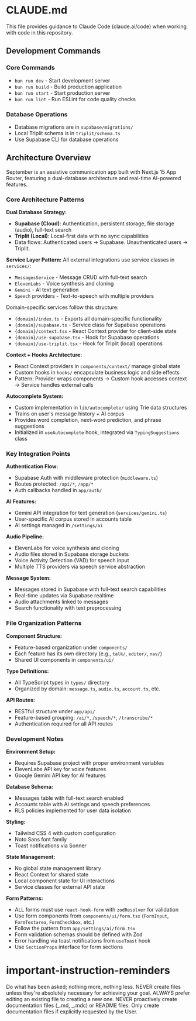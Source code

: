 # CLAUDE.md

This file provides guidance to Claude Code (claude.ai/code) when working with code in this repository.

## Development Commands

### Core Commands

- `bun run dev` - Start development server
- `bun run build` - Build production application
- `bun run start` - Start production server
- `bun run lint` - Run ESLint for code quality checks

### Database Operations

- Database migrations are in `supabase/migrations/`
- Local Triplit schema is in `triplit/schema.ts`
- Use Supabase CLI for database operations

## Architecture Overview

September is an assistive communication app built with Next.js 15 App Router, featuring a dual-database architecture and real-time AI-powered features.

### Core Architecture Patterns

**Dual Database Strategy:**

- **Supabase (Cloud)**: Authentication, persistent storage, file storage (audio), full-text search
- **Triplit (Local)**: Local-first data with no sync capabilities
- Data flows: Authenticated users → Supabase. Unauthenticated users → Triplit.

**Service Layer Pattern:**
All external integrations use service classes in `services/`:

- `MessagesService` - Message CRUD with full-text search
- `ElevenLabs` - Voice synthesis and cloning
- `Gemini` - AI text generation
- `Speech` providers - Text-to-speech with multiple providers

Domain-specific services follow this structure:

- `{domain}/index.ts` - Exports all domain-specific functionality
- `{domain}/supabase.ts` - Service class for Supabase operations
- `{domain}/context.tsx` - React Context provider for client-side state
- `{domain}/use-supabase.tsx` - Hook for Supabase operations
- `{domain}/use-triplit.tsx` - Hook for Triplit (local) operations

**Context + Hooks Architecture:**

- React Context providers in `components/context/` manage global state
- Custom hooks in `hooks/` encapsulate business logic and side effects
- Pattern: Provider wraps components → Custom hook accesses context → Service handles external calls

**Autocomplete System:**

- Custom implementation in `lib/autocomplete/` using Trie data structures
- Trains on user's message history + AI corpus
- Provides word completion, next-word prediction, and phrase suggestions
- Initialized in `useAutocomplete` hook, integrated via `TypingSuggestions` class

### Key Integration Points

**Authentication Flow:**

- Supabase Auth with middleware protection (`middleware.ts`)
- Routes protected: `/api/*`, `/app/*`
- Auth callbacks handled in `app/auth/`

**AI Features:**

- Gemini API integration for text generation (`services/gemini.ts`)
- User-specific AI corpus stored in accounts table
- AI settings managed in `/settings/ai`

**Audio Pipeline:**

- ElevenLabs for voice synthesis and cloning
- Audio files stored in Supabase storage buckets
- Voice Activity Detection (VAD) for speech input
- Multiple TTS providers via speech service abstraction

**Message System:**

- Messages stored in Supabase with full-text search capabilities
- Real-time updates via Supabase realtime
- Audio attachments linked to messages
- Search functionality with text preprocessing

### File Organization Patterns

**Component Structure:**

- Feature-based organization under `components/`
- Each feature has its own directory (e.g., `talk/`, `editor/`, `nav/`)
- Shared UI components in `components/ui/`

**Type Definitions:**

- All TypeScript types in `types/` directory
- Organized by domain: `message.ts`, `audio.ts`, `account.ts`, etc.

**API Routes:**

- RESTful structure under `app/api/`
- Feature-based grouping: `/ai/*`, `/speech/*`, `/transcribe/*`
- Authentication required for all API routes

### Development Notes

**Environment Setup:**

- Requires Supabase project with proper environment variables
- ElevenLabs API key for voice features
- Google Gemini API key for AI features

**Database Schema:**

- Messages table with full-text search enabled
- Accounts table with AI settings and speech preferences
- RLS policies implemented for user data isolation

**Styling:**

- Tailwind CSS 4 with custom configuration
- Noto Sans font family
- Toast notifications via Sonner

**State Management:**

- No global state management library
- React Context for shared state
- Local component state for UI interactions
- Service classes for external API state

**Form Patterns:**

- ALL forms must use `react-hook-form` with `zodResolver` for validation
- Use form components from `components/ui/form.tsx` (`FormInput`, `FormTextarea`, `FormCheckbox`, etc.)
- Follow the pattern from `app/settings/ai/form.tsx`
- Form validation schemas should be defined with Zod
- Error handling via toast notifications from `useToast` hook
- Use `SectionProps` interface for form sections

# important-instruction-reminders

Do what has been asked; nothing more, nothing less.
NEVER create files unless they're absolutely necessary for achieving your goal.
ALWAYS prefer editing an existing file to creating a new one.
NEVER proactively create documentation files (_.md, _.mdc) or README files. Only create documentation files if explicitly requested by the User.
